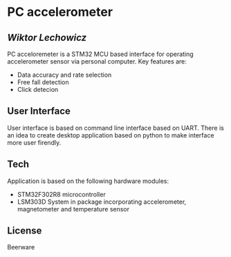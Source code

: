 # PC accelerometer
## _Wiktor Lechowicz_   

PC acceloremeter is a STM32 MCU based interface for operating accelerometer sensor via personal computer.
Key features are:
- Data accuracy and rate selection
- Free fall detection
- Click detecion

## User Interface
User interface is based on command line interface based on UART. There is an idea to create desktop application based on python to make interface more user firendly. 

## Tech
Application is based on the following hardware modules:
- STM32F302R8 microcontroller
- LSM303D System in package incorporating accelerometer, magnetometer and temperature sensor

## License
Beerware


